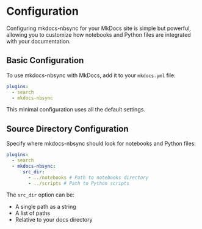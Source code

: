# Configuration

Configuring mkdocs-nbsync for your MkDocs site is simple but powerful, allowing you to
customize how notebooks and Python files are integrated with your documentation.

## Basic Configuration

To use mkdocs-nbsync with MkDocs, add it to your `mkdocs.yml` file:

```yaml
plugins:
  - search
  - mkdocs-nbsync
```

This minimal configuration uses all the default settings.

## Source Directory Configuration

Specify where mkdocs-nbsync should look for notebooks and Python files:

```yaml
plugins:
  - search
  - mkdocs-nbsync:
      src_dir:
        - ../notebooks # Path to notebooks directory
        - ../scripts # Path to Python scripts
```

The `src_dir` option can be:

- A single path as a string
- A list of paths
- Relative to your docs directory
